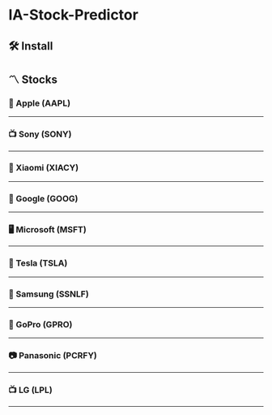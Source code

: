 # IA-Stock-Predictor

## 🛠 Install

## 〽 Stocks

### 🍎 Apple (AAPL)

---

### 📺 Sony (SONY)

---

### 📱 Xiaomi (XIACY)

---

### 🔎 Google (GOOG)

---

### 🖥 Microsoft (MSFT)

---

### 🚗 Tesla (TSLA)

---

### 📱 Samsung (SSNLF)

---

### 🎥 GoPro (GPRO)

---

### 📷 Panasonic (PCRFY)

---

### 📺 LG (LPL)

---
